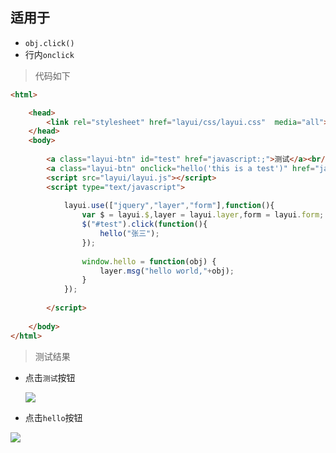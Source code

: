 ## 适用于

* `obj.click()`
* 行内`onclick`

> 代码如下

```html
<html>

	<head>
		<link rel="stylesheet" href="layui/css/layui.css"  media="all">
	</head>
	<body>
	
		<a class="layui-btn" id="test" href="javascript:;">测试</a><br/><br/>
		<a class="layui-btn" onclick="hello('this is a test')" href="javascript:;">hello</a>
		<script src="layui/layui.js"></script>
		<script type="text/javascript">
		
			layui.use(["jquery","layer","form"],function(){
				var $ = layui.$,layer = layui.layer,form = layui.form;
				$("#test").click(function(){
					hello("张三");
				});
				
				window.hello = function(obj) {
					layer.msg("hello world,"+obj);
				}
			});
			
		</script>		
		
	</body>
</html>
```

> 测试结果

* 点击`测试`按钮

  ![](https://javaweb-community.oss-cn-beijing.aliyuncs.com/2018/1122/8e5c184678894c8cba888ff9cfa78296.jpg)

* 点击`hello`按钮

![](https://javaweb-community.oss-cn-beijing.aliyuncs.com/2018/1122/e449379bb8d44eb89df9928431c7b4ae.jpg)

